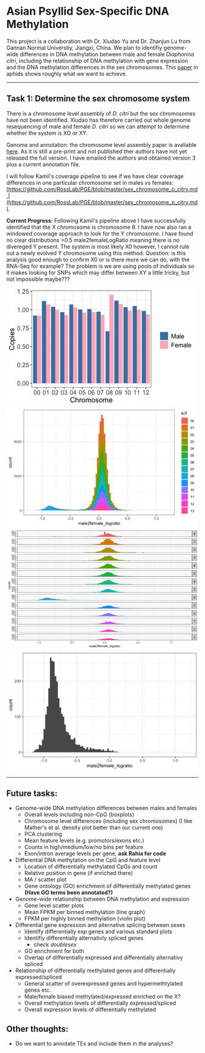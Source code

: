 # Asian Psyllid Sex-Specific DNA Methylation

This project is a collaboration with Dr. Xiudao Yu and Dr. Zhanjun Lu from Gannan Normal Universtiy, Jiangxi, China. We plan to identifiy genome-wide differences in DNA methylation between male and female *Diaphorina citri*, including the relationship of DNA methylation with gene expression and the DNA methylation differences in the sex chromosomes. This [paper](https://doi.org/10.1111/mec.15216) in aphids shows roughly what we want to achieve.

---

## Task 1: Determine the sex chromosome system

There is a chromosome level assembly of *D. citri* but the sex chromosomes have not been identified. Xiudao has therefore carried out whole genome resequencing of male and female *D. citri* so we can attempt to determine whether the system is XO or XY.

Genome and annotation: the chromosome level assembly paper is avaliable [here](https://www.biorxiv.org/content/10.1101/869685v1). As it is still a pre-print and not published ther authors have not yet released the full version. I have emailed the authors and obtained version 3 plus a current annotation file.

I will follow Kamil's coverage pipeline to see if we have clear coverage differences in one particular chromosome set in males vs females: [https://github.com/RossLab/PGE/blob/master/sex_chromosome_p_citry.md.](https://github.com/RossLab/PGE/blob/master/sex_chromosome_p_citry.md).

**Current Progress:** Following Kamil's pipeline above I have successfully identified that the X chromosome is chromosome 8. I have now also ran a windowed coverage approach to look for the Y chromosome. I have found no clear distributions >0.5 male2femaleLogRatio meaning there is no divereged Y present. The system is most likely X0 however, I cannot rule out a newly evolved Y chromosome using this method. Question: is this analysis good enough to confirm X0 or is there more we can do, with the RNA-Seq for example? The problem is we are using pools of individuals so it makes looking for SNPs which may differ between XY a little tricky, but not impossible maybe???

![](images/coverage_plot.jpeg)
![](images/all_chr_distribution.jpeg)
![](images/per_chr_distribution.jpeg)
![](images/08.png)


---

## Future tasks:

- Genome-wide DNA methylation differences between males and females
    - Overall levels including non-CpG (boxplots)
    - Chromosome level differences (including sex chromosomes) (I like Mather's et al. density plot better than our current one)
    - PCA clustering
    - Mean feature levels (e.g. promotors/exons etc.)
    - Counts in high/medium/low/no bins per feature
    - Exon/intron average levels per gene, **ask Rahia for code**
- Differential DNA methylation on the CpG and feature level
    - Location of differentially methylated CpGs and count
    - Relative position in gene (if enriched there)
    - MA / scatter plot 
    - Gene ontology (GO) enrichment of differentially methylated genes **(Have GO terms been annotated?)**
- Genome-wide relationship between DNA methylation and expression
    - Gene level scatter plots
    - Mean FPKM per binned methylation (line graph)
    - FPKM per highly binned methylation (violin plot)
- Differential gene expression and alternative splicing between sexes
    - Identify differentially exp genes and various standard plots
    - Identifiy differentially alternativly spliced genes
        - check *doublesex*
    - GO enrichment for both
    - Overlap of differentially expressed and differentially alternativy spliced 
- Relationship of differentially methylated genes and differentially expressed/spliced
    - General scatter of overexpressed genes and hypermethtylated genes etc.
    - Male/female biased methylated/expressed enriched on the X?
    - Overall methylation levels of differentially expressed/spliced
    - Overall expression levels of differentially methylated


## Other thoughts:
- Do we want to annotate TEs and include them in the analyses?
